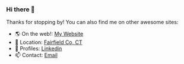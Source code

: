 ### Hi there 👋
Thanks for stopping by! You can also find me on other awesome sites:

- 🌎 On the web!: [My Website](goodsoup.dev)
- 🎯 Location: [Fairfield Co, CT](https://www.google.com/maps/place/Fairfield+County,+CT,+USA/@41.3085524,-73.9255032,9z/)
- 💼 Profiles: [Linkedin](http://www.linkedin.com/in/han-phps)
- 📫 Contact: [Email](mailto:hannah@hanphps.dev)
